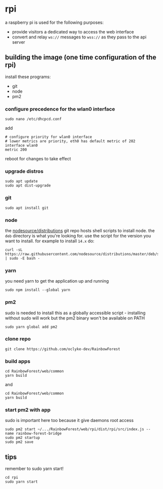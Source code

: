 # rpi
a raspberry pi is used for the following purposes:
* provide visitors a dedicated way to access the web interface
* convert and relay ```ws://``` messages to ```wss://``` as they pass to the api server

## building the image (one time configuration of the rpi)

install these programs:
* git
* node
* pm2

### configure precedence for the wlan0 interface
```
sudo nano /etc/dhcpcd.conf
```
add
```
# configure priority for wlan0 interface
# lower metrics are priority, eth0 has default metric of 202
interface wlan0
metric 200
```
reboot for changes to take effect

### upgrade distros
```
sudo apt update
sudo apt dist-upgrade
```

### git
```
sudo apt install git
```

### node
the [nodesource/distributions](https://github.com/nodesource/distributions) git repo hosts shell scripts to install node. the ```deb``` directory is what you're looking for. use the script for the version you want to install. for example to install ```14.x``` do:
```
curl -sL https://raw.githubusercontent.com/nodesource/distributions/master/deb/setup_14.x | sudo -E bash -
```

### yarn 
you need yarn to get the application up and running
```
sudo npm install --global yarn
```

### pm2
sudo is needed to install this as a globally accessible script - installing without sudo will work but the pm2 binary won't be available on PATH
```
sudo yarn global add pm2
```

### clone repo
```
git clone https://github.com/oclyke-dev/RainbowForest
```

### build apps
```
cd RainbowForest/web/common
yarn build
```
and
```
cd RainbowForest/web/common
yarn build
```

### start pm2 with app
sudo is important here too because it give daemons root access
```
sudo pm2 start ~/.../RainbowForest/web/rpi/dist/rpi/src/index.js --name rainbow-forest-bridge
sudo pm2 startup
sudo pm2 save
```

## tips

remember to sudo yarn start!
```
cd rpi
sudo yarn start
 ```
